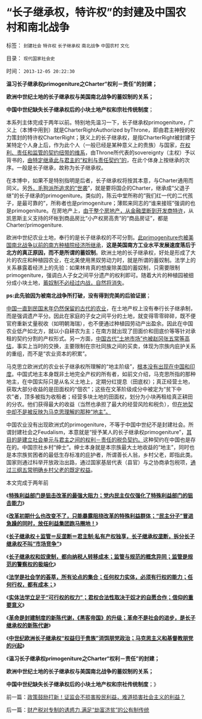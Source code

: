 # “长子继承权，特许权”的封建及中国农村和南北战争

标签： `封建社会` `特许权` `长子继承权` `南北战争` `中国农村` `文化` 

目录： `现代国家社会史`

时间： `2013-12-05 20:22:30`

**温习长子继承权primogeniture之Charter“权利－责任”的封建；**

**欧洲中世纪土地的长子继承权与美国南北战争的蓄奴制的关系；**

**中国中世纪缺失长子继承权后的小块土地产权和宗社传统制度**；

本系列主体完成于两年以前。特别地先温习一下，长子继承权primogeniture，广义上（本博中用到）就是CharterRightAuthorized byThrone，即由君主神授的权力策封的特许权CharterRight；狭义上的长子继承权，是指CharterRight被封建于某特定个人身上后，作为此个人（一般已经是某种意义上的贵族）与国家，[在权利、责任和监管的契约纽带的维系](../../../2012/10/18/监管与规范的概念异同；监管是规范的警察权的极端化；.md)，由Throne所代表的sovereignty（主权）予以背书的，[由特定继承此与君主的“权利与责任契约”的](../../../2013/3/19/《人权宣言》的政治诉求是奴隶制.md)，在此个体身上按继承的次序。一般是长子继承，故称为长子继承权。

在本博中，如果不是特别指明是后者，长子继承权将按其本意，与Charter通用而同义。另[外，毛狗派所追求的“世袭](../../../2009/7/21/混水便于摸鱼，特权等于产权.md)”，就是要将国企的Charter，继承成“父退子继”的长子继承的primogeniture。类似的，陈云中堂所称的“我们红一代的二代孩子，是最可靠的”，所称者也是primogeniture；薄熙来同志的“谁来接班”强调的也是primogeniture。在房地产上，[由于整个房地产，从金融垄断到开发商特许](../../../2012/10/10/土地私有化中的长子继承权误区和特色的房地产.md)，从凯恩斯主义支持的坏帐到商品房比“小产权房高贵”的“商品房证”，都是Charter/primogeniture.

欧洲中世纪农业土地，奉行的是长子继承权的不可分割。[此primogeniture也被美国南北战争以前的南方种植院经济所继承](../../../2011/5/23/为什么美国南方会形成黑奴植棉业？.md)，**这是美国南方工业水平发展速度落后于北方的真正原因，而不是所谓的蓄奴制**。欧洲土地的长子继承权，好处是形成了大片的农庄和种植园农业，在北美使用黑奴劳动力时，就是所谓的蓄奴制。法学上的关系暴露着经济上的先验：如果林肯真的想废除美国的蓄奴制，只需要限制primogeniture，强调白人子女之间平分遗产的权利即可。随着大片的种植园被细分成小块土地，[蓄奴制不必经过内战，自然将消失](../../../2011/5/7/南北战争的原因不是奴隶制.md)。

**ps:此先验因为被南北战争所打破，没有得到完美的后验证据**；

[中国一直到民国末年仍然保留的古代的农业](../../../2011/11/23/中国土地制度的简史.md)，在土地产权上没有奉行长子继承制，而是强调遗产平分。因此在家庭的子女之间平分的土地，就变得零零碎碎，既不便官府重新丈量税收（如明朝海瑞），也不便通过种植园劳动产出盈余。因此在中国农业低产如北方，就以小自耕农为主；在南方就出现了田面价和田底价等等针对承租的契约分割的产权形式。另一方面，[中国古代“土地市场”也被赵冈张五常等高估](../../../2013/6/9/被马克思主义误导封建Feudalism和赵冈教授.md)，事实上当时的交换，主要限制在宗社同族之间的买卖，体现为宗族内庇护关系的重组，而不是“农业资本的积累”。

马克思立欧洲式的农业长子继承权所理解的“地主阶级”，[根本没有出现在中国和印度](../../../2012/1/29/英印土地农业税制度之柴明达尔，莱特瓦尔和人民公社.md)。中国式地主本身既非土地完全产权的所有者，如前文介绍，马克思所指的那种地主，在中国实际只是从名义土地上，定期分红提息（田底权）；真正经营土地，获取大部分收益的是田面权的“佃农”；这些在文革阶级成分中被定为“贫下中农”者，顶多被指为收租者；经营多块土地的田面权，划分为小块再租给真正耕田的分农。他们获得最大的收益（当然也承担了最大的经营风险和税负），但[在地契中却不是被反映为马克思理解的那种“地主”。](../../../2013/6/7/卖官鬻爵的封建的改革，公有制走向大饥荒的马尔萨斯主义.md)

中国农业没有出现欧洲式的primogeniture，不等于中国中世纪不是封建社会。所谓封建社会之Feudalism，本意就是“授予某人的长子继承权primogeniture”，[其目的是建立社会单元与君主之间的权利－责任的税负契约。](../../../2012/10/10/封建社会为什么要保持长子继承权的完整性？.md)这种契约在中国也是存在的。中国宗社乡村“绅士”。绅士本身就是本宗族最大土地收益的“地主”，同时也是本宗族贫困者的最低生存标准的庇护者，所谓善长人翁，乡村父老，即指此类。国家则通过科举开放政治出路，通过国家基层代表（县官）与之协商承包税项，[通过三纲五常明确乡村父老的既定权益](../../../2009/3/21/三纲五常儒家理教之国学精华的科学实用性.md)。

本文完成于两年前

《[**特殊利益部门是狙击改革的最强大阻力；党内民主仅仅强化了特殊利益部门的狙击能力**](../../../2012/10/17/特殊利益部门是狙击改革的最强大阻力.md)》

《[**改革初期什么也改变不了，只能暴露阻挠改革的特殊利益群体；“民主分子”冒进急躁的同时，放任利益集团跑马圈地！**](../../../2012/10/17/除了暴露特殊利益集团，改革初期什么也改变不了.md)》

《[**长子继承权＋监管＝反垄断＝君主制;私有产权独享，长子继承权垄断，拆分长子继承权不叫“市场竞争”**](../../../2012/10/18/长子继承权＋监管＝反垄断＝君主制;.md)》

《[**长子继承权和奴隶制，都向纳税人转移成本；监管与规范的概念异同；监管是规范的警察权的极端化**](../../../2012/10/18/监管与规范的概念异同；监管是规范的警察权的极端化；.md)》

《[**法学是社会学的荟萃，所有论点的集合；任何权力实体，必须有行权的能力；任何行权，都有成本；**](../../../2012/10/19/法学是社会学的荟萃，所有论点的集合.md)》

《[**实体法学立足于“可行权的权力”；君权合法性取决于奴才的自愿合作；信仰的重要意义**](../../../2012/10/19/君权合法性取决于奴才的自愿合作；信仰的重要意义.md)》

《[**革命是封建制度的新陈代谢，《黑客帝国》的升级；革命不是社会的进步，是长子继承权的新陈代谢**](../../../2012/10/19/革命是封建制度的新陈代谢，《黑客帝国》“升级”的启示.md)》

《[**中世纪欧洲长子继承权“权益归于贵族”消饵朋党政治；马克思主义和基督教朋党的兴起**](../../../2013/3/2/中世纪权贵也消除了朋党，基督教世界新兴的东林党.md)》

《**温习长子继承权primogeniture之Charter“权利－责任”的封建；**

**欧洲中世纪土地的长子继承权与美国南北战争的蓄奴制的关系；**

**中国中世纪缺失长子继承权后的小块土地产权和宗社传统制度**；》



前一篇：[政策鼓励打新！证监会不损害股民利益，难道损害社会主义的利益？](../../../2013/12/4/政策鼓励打新！证监会不损害股民利益，难道损害社会主义的利益？.md)

后一篇：[财产税对专制的诱惑力,满足“劫富济贫”的公有制传统](../../../2013/12/5/财产税对专制的诱惑力,满足“劫富济贫”的公有制传统.md)